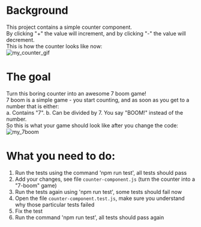 # Background
This project contains a simple counter component.  
By clicking "+" the value will increment, and by clicking "-" the value will decrement.  
This is how the counter looks like now:  
![my_counter_gif](https://user-images.githubusercontent.com/62943675/173575884-754e7f35-b220-4f5b-9344-0423a7e718f9.gif)


# The goal
Turn this boring counter into an awesome 7 boom game!  
7 boom is a simple game - you start counting, and as soon as you get to a number that is either:  
a. Contains "7". 
b. Can be divided by 7. 
You say "BOOM!" instead of the number.  
So this is what your game should look like after you change the code:  
![my_7boom](https://user-images.githubusercontent.com/62943675/173575919-7061044d-e912-458e-b816-4367458b47e5.gif)


# What you need to do:
1) Run the tests using the command 'npm run test', all tests should pass  
2) Add your changes, see file ```counter-component.js``` (turn the counter into a "7-boom" game)  
3) Run the tests again using 'npm run test', some tests should fail now  
4) Open the file ```counter-component.test.js```, make sure you understand why those particular tests failed  
5) Fix the test  
6) Run the command 'npm run test', all tests should pass again  
